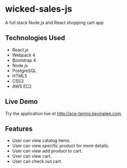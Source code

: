 # wicked-sales-js
A full stack Node.js and React shopping cart app

Technologies Used
-----
* React.js
* Webpack 4
* Bootstrap 4
* Node.js
* PostgreSQL
* HTML5
* CSS3
* AWS EC2

Live Demo
-----
Try the application live at http://ace-tennis.kevinelee.com.

Features
-----
* User can view catalog items.
* User can view specific product for more details.
* User can view add product to cart.
* User can view cart.
* User can check out cart.
